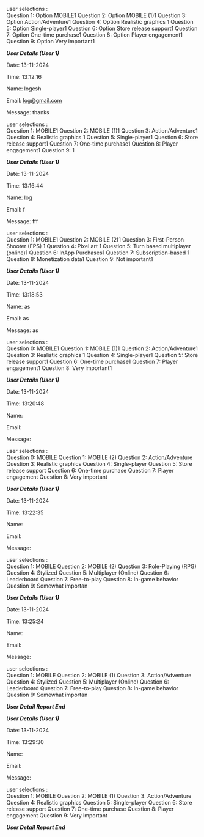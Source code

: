 


 user selections :    
Question 1: Option MOBILE1
Question 2: Option MOBILE (1)1
Question 3: Option Action/Adventure1
Question 4: Option Realistic graphics 1
Question 5: Option Single-player1
Question 6: Option Store release support1
Question 7: Option One-time purchase1
Question 8: Option Player engagement1
Question 9: Option Very important1

*****User Details (User 1)*****

Date: 13-11-2024 

Time: 13:12:16

Name: logesh

  Email: log@gmail.com

Message: thanks


 user selections :    
Question 1: 	 MOBILE1
Question 2: 	 MOBILE (1)1
Question 3: 	 Action/Adventure1
Question 4: 	 Realistic graphics 1
Question 5: 	 Single-player1
Question 6: 	 Store release support1
Question 7: 	 One-time purchase1
Question 8: 	 Player engagement1
Question 9: 	 1

*****User Details (User 1)*****

Date: 13-11-2024 

Time: 13:16:44

Name: log

  Email: f

Message: fff


 user selections :    
Question 1:            	 MOBILE1
Question 2:            	 MOBILE (2)1
Question 3:            	  First-Person Shooter (FPS) 1
Question 4:            	 Pixel art 1
Question 5:            	 Turn based multiplayer (online)1
Question 6:            	 InApp Purchases1
Question 7:            	  Subscription-based 1
Question 8:            	 Monetization data1
Question 9:            	  Not important1

*****User Details (User 1)*****

Date: 13-11-2024 

Time: 13:18:53

Name: as

  Email: as

Message: as


 user selections :    
Question 0:            	 MOBILE1
Question 1:            	 MOBILE (1)1
Question 2:            	 Action/Adventure1
Question 3:            	 Realistic graphics 1
Question 4:            	 Single-player1
Question 5:            	 Store release support1
Question 6:            	 One-time purchase1
Question 7:            	 Player engagement1
Question 8:            	 Very important1

*****User Details (User 1)*****

Date: 13-11-2024 

Time: 13:20:48

Name: 

  Email: 

Message: 


 user selections :    
Question 0:            	 MOBILE
Question 1:            	 MOBILE (2)
Question 2:            	 Action/Adventure
Question 3:            	 Realistic graphics 
Question 4:            	 Single-player
Question 5:            	 Store release support
Question 6:            	 One-time purchase
Question 7:            	 Player engagement
Question 8:            	 Very important

*****User Details (User 1)*****

Date: 13-11-2024 

Time: 13:22:35

Name: 

  Email: 

Message: 


 user selections :    
Question 1:            	 MOBILE
Question 2:            	 MOBILE (2)
Question 3:            	 Role-Playing (RPG) 
Question 4:            	 Stylized 
Question 5:            	  Multiplayer (Online) 
Question 6:            	 Leaderboard 
Question 7:            	 Free-to-play
Question 8:            	 In-game behavior
Question 9:            	 Somewhat importan

*****User Details (User 1)*****

Date: 13-11-2024 

Time: 13:25:24

Name: 

  Email: 

Message: 


 user selections :    
Question 1:            	 MOBILE
Question 2:            	 MOBILE (1)
Question 3:            	 Action/Adventure
Question 4:            	 Stylized 
Question 5:            	  Multiplayer (Online) 
Question 6:            	 Leaderboard 
Question 7:            	 Free-to-play
Question 8:            	 In-game behavior
Question 9:            	 Somewhat importan

*****User Detail Report End*****

*****User Details (User 1)*****

Date: 13-11-2024 

Time: 13:29:30

Name: 

  Email: 

Message: 


 user selections :    
Question 1: 	 MOBILE	Question 2: 	 MOBILE (1)	Question 3: 	 Action/Adventure
Question 4: 	 Realistic graphics 	Question 5: 	 Single-player	Question 6: 	 Store release support
Question 7: 	 One-time purchase	Question 8: 	 Player engagement	Question 9: 	 Very important

*****User Detail Report End*****
